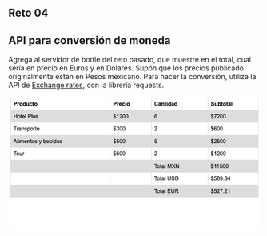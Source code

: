 ## Reto 04
## API para conversión de moneda

Agrega al servidor de bottle del reto pasado, que muestre en el total, cual sería en precio en Euros y en Dólares. Supón que los precios publicado originalmente están en Pesos mexicano.
Para hacer la conversión, utiliza la API de [Exchange rates](https://exchangeratesapi.io), con la librería requests.

![Tabla conversion](./tabla_conversion.png)
